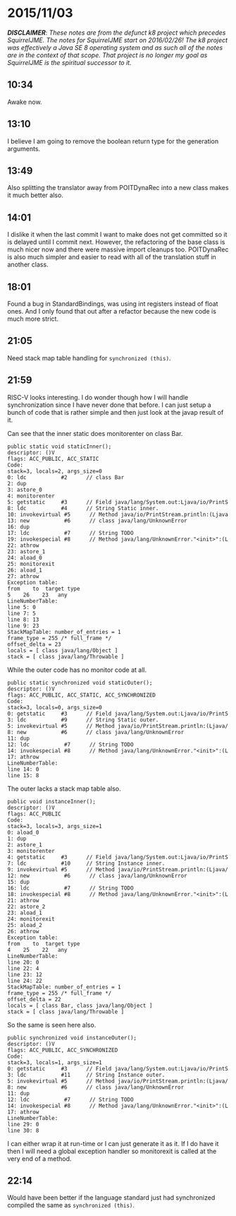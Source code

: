 # 2015/11/03

***DISCLAIMER***: _These notes are from the defunct k8 project which_
_precedes SquirrelJME. The notes for SquirrelJME start on 2016/02/26!_
_The k8 project was effectively a Java SE 8 operating system and as such_
_all of the notes are in the context of that scope. That project is no_
_longer my goal as SquirrelJME is the spiritual successor to it._

## 10:34

Awake now.

## 13:10

I believe I am going to remove the boolean return type for the generation
arguments.

## 13:49

Also splitting the translator away from POITDynaRec into a new class makes it
much better also.

## 14:01

I dislike it when the last commit I want to make does not get committed so it
is delayed until I commit next. However, the refactoring of the base class is
much nicer now and there were massive import cleanups too. POITDynaRec is also
much simpler and easier to read with all of the translation stuff in another
class.

## 18:01

Found a bug in StandardBindings, was using int registers instead of float ones.
And I only found that out after a refactor because the new code is much more
strict.

## 21:05

Need stack map table handling for `synchronized (this)`.

## 21:59

RISC-V looks interesting. I do wonder though how I will handle synchronization
since I have never done that before. I can just setup a bunch of code that is
rather simple and then just look at the javap result of it.

Can see that the inner static does monitorenter on class Bar.

	public static void staticInner();
	descriptor: ()V
	flags: ACC_PUBLIC, ACC_STATIC
	Code:
	stack=3, locals=2, args_size=0
	0: ldc           #2      // class Bar
	2: dup
	3: astore_0
	4: monitorenter
	5: getstatic     #3      // Field java/lang/System.out:Ljava/io/PrintS
	8: ldc           #4      // String Static inner.
	10: invokevirtual #5      // Method java/io/PrintStream.println:(Ljava
	13: new           #6      // class java/lang/UnknownError
	16: dup
	17: ldc           #7      // String TODO
	19: invokespecial #8      // Method java/lang/UnknownError."<init>":(L
	22: athrow
	23: astore_1
	24: aload_0
	25: monitorexit
	26: aload_1
	27: athrow
	Exception table:
	from    to  target type
	5    26    23   any
	LineNumberTable:
	line 5: 0
	line 7: 5
	line 8: 13
	line 9: 23
	StackMapTable: number_of_entries = 1
	frame_type = 255 /* full_frame */
	offset_delta = 23
	locals = [ class java/lang/Object ]
	stack = [ class java/lang/Throwable ]

While the outer code has no monitor code at all.

	public static synchronized void staticOuter();
	descriptor: ()V
	flags: ACC_PUBLIC, ACC_STATIC, ACC_SYNCHRONIZED
	Code:
	stack=3, locals=0, args_size=0
	0: getstatic     #3      // Field java/lang/System.out:Ljava/io/PrintS
	3: ldc           #9      // String Static outer.
	5: invokevirtual #5      // Method java/io/PrintStream.println:(Ljava/
	8: new           #6      // class java/lang/UnknownError
	11: dup
	12: ldc           #7      // String TODO
	14: invokespecial #8      // Method java/lang/UnknownError."<init>":(L
	17: athrow
	LineNumberTable:
	line 14: 0
	line 15: 8

The outer lacks a stack map table also.

	public void instanceInner();
	descriptor: ()V
	flags: ACC_PUBLIC
	Code:
	stack=3, locals=3, args_size=1
	0: aload_0
	1: dup
	2: astore_1
	3: monitorenter
	4: getstatic     #3      // Field java/lang/System.out:Ljava/io/PrintS
	7: ldc           #10     // String Instance inner.
	9: invokevirtual #5      // Method java/io/PrintStream.println:(Ljava/
	12: new           #6      // class java/lang/UnknownError
	15: dup
	16: ldc           #7      // String TODO
	18: invokespecial #8      // Method java/lang/UnknownError."<init>":(L
	21: athrow
	22: astore_2
	23: aload_1
	24: monitorexit
	25: aload_2
	26: athrow
	Exception table:
	from    to  target type
	4    25    22   any
	LineNumberTable:
	line 20: 0
	line 22: 4
	line 23: 12
	line 24: 22
	StackMapTable: number_of_entries = 1
	frame_type = 255 /* full_frame */
	offset_delta = 22
	locals = [ class Bar, class java/lang/Object ]
	stack = [ class java/lang/Throwable ]

So the same is seen here also.

	public synchronized void instanceOuter();
	descriptor: ()V
	flags: ACC_PUBLIC, ACC_SYNCHRONIZED
	Code:
	stack=3, locals=1, args_size=1
	0: getstatic     #3      // Field java/lang/System.out:Ljava/io/PrintS
	3: ldc           #11     // String Instance outer.
	5: invokevirtual #5      // Method java/io/PrintStream.println:(Ljava/
	8: new           #6      // class java/lang/UnknownError
	11: dup
	12: ldc           #7      // String TODO
	14: invokespecial #8      // Method java/lang/UnknownError."<init>":(L
	17: athrow
	LineNumberTable:
	line 29: 0
	line 30: 8

I can either wrap it at run-time or I can just generate it as it. If I do have
it then I will need a global exception handler so monitorexit is called at
the very end of a method.

## 22:14

Would have been better if the language standard just had synchronized compiled
the same as `synchronized (this)`.


